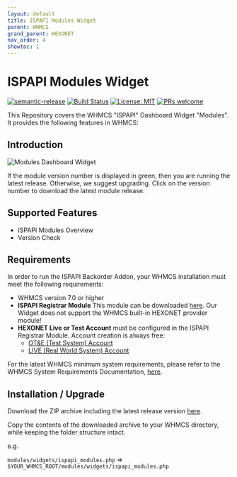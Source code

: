 ```yaml
---
layout: default
title: ISPAPI Modules Widget
parent: WHMCS
grand_parent: HEXONET
nav_order: 4
showtoc: 1
---
```


# ISPAPI Modules Widget

[![semantic-release](https://img.shields.io/badge/%20%20%F0%9F%93%A6%F0%9F%9A%80-semantic--release-e10079.svg)](https://github.com/semantic-release/semantic-release)
[![Build Status](https://github.com/hexonet/whmcs-ispapi-widget-modules/workflows/Release/badge.svg?branch=master)](https://github.com/hexonet/whmcs-ispapi-widget-modules/workflows/Release/badge.svg?branch=master)
[![License: MIT](https://img.shields.io/badge/License-MIT-blue.svg)](https://opensource.org/licenses/MIT)
[![PRs welcome](https://img.shields.io/badge/PRs-welcome-brightgreen.svg)](https://github.com/hexonet/whmcs-ispapi-widget-modules/blob/master/CONTRIBUTING.md)

This Repository covers the WHMCS "ISPAPI" Dashboard Widget "Modules". It provides the following features in WHMCS:

## Introduction

![Modules Dashboard Widget]({{site.baseurl}}/assets/images/whmcs/ispapi-widget-modules/preview.png "Modules Overview Widget")

If the module version number is displayed in green, then you are running the latest release. Otherwise, we suggest upgrading. Click on the version number to download the latest module release.

## Supported Features

* ISPAPI Modules Overview
* Version Check

## Requirements

In order to run the ISPAPI Backorder Addon, your WHMCS installation must meet the following requirements:

* WHMCS version 7.0 or higher
* **ISPAPI Registrar Module** This module can be downloaded [here](https://github.com/hexonet/whmcs-ispapi-registrar/raw/master/whmcs-ispapi-registrar-latest.zip). Our Widget does not support the WHMCS built-in HEXONET provider module!
* **HEXONET Live or Test Account** must be configured in the ISPAPI Registrar Module. Account creation is always free:
  * [OT&E (Test System) Account](https://www.hexonet.net/signup-ote)
  * [LIVE (Real World System) Account](https://www.hexonet.net/cart?signup=true)

For the latest WHMCS minimum system requirements, please refer to the WHMCS System Requirements Documentation, [here](https://docs.whmcs.com/System_Requirements).

## Installation / Upgrade

Download the ZIP archive including the latest release version [here](https://github.com/hexonet/whmcs-ispapi-widget-modules/raw/master/whmcs-ispapi-widget-modules-latest.zip).

Copy the contents of the downloaded archive to your WHMCS directory, while keeping the folder structure intact.

e.g.

`modules/widgets/ispapi_modules.php` => `$YOUR_WHMCS_ROOT/modules/widgets/ispapi_modules.php`
